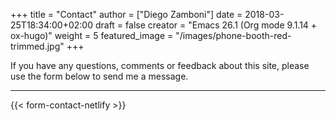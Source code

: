 +++
title = "Contact"
author = ["Diego Zamboni"]
date = 2018-03-25T18:34:00+02:00
draft = false
creator = "Emacs 26.1 (Org mode 9.1.14 + ox-hugo)"
weight = 5
featured_image = "/images/phone-booth-red-trimmed.jpg"
+++

If you have any questions, comments or feedback about this site, please use the form below to send me a message.

----

{{< form-contact-netlify >}}
